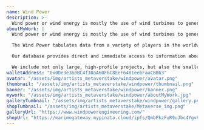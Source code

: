 ```yaml
---
name: Wind Power
description: >-
  Wind power or wind energy is mostly the use of wind turbines to generate electricity. Historically, wind power has been used in sails, windmills and windpumps. Wind power is a popular, sustainable, renewable energy source that has a much smaller impact on the environment than burning fossil fuels. Wind farms consist of many individual wind turbines, which are connected to the electric power transmission network.
aboutMyWork: |
  Wind power or wind energy is mostly the use of wind turbines to generate electricity. Historically, wind power has been used in sails, windmills and windpumps. Wind power is a popular, sustainable, renewable energy source that has a much smaller impact on the environment than burning fossil fuels. Wind farms consist of many individual wind turbines, which are connected to the electric power transmission network.The Wind Power is a comprehensive database of detailed raw statistics on the rapidly growing sphere of wind energy and its supporting markets.

  The Wind Power tabulates data from a variety of players in the worldwide industry — wind farm developers, operators and owners, turbine manufacturers, to name only a few — into useable figures available in Excel, Csv, Tsv, Shape, Kmz and Kml formats.

  Our database provides direct and immediate access to information about regions, countries, manufacturers, types and numbers of turbines, hub heights, MWs/GWs, developers, operators, owners, and commissioning dates.

  We include not only large, high-profile projects, but also the smaller, independent ones.
walletAddress: "0x0De3e360BC4f30aA60F6C8EeF6481eebFaaCBB63"
avatar: "/assets/img/artists_metaverstake/windpower/avatar.png"
thumbnail: "/assets/img/artists_metaverstake/windpower/thumbnail.png"
banner: "/assets/img/artists_metaverstake/windpower/banner.png"
mywork: "/assets/img/artists_metaverstake/windpower/aboutMyWork.jpg"
galleryTumbnail: "/assets/img/artists_metaverstake/windpower/gallery.png"
shopTumbnail: "/assets/img/artists_metaverstake/Metaverse_img.png"
galleryUrl: "https://www.windpowerengineering.com/"
shopUrl: "https://marimogateway.mypinata.cloud/ipfs/QmbPkzFuR9uJbc4YgvK6iubCkc1UYFyZrKkpvzB1eCh7tP/"
---
```

